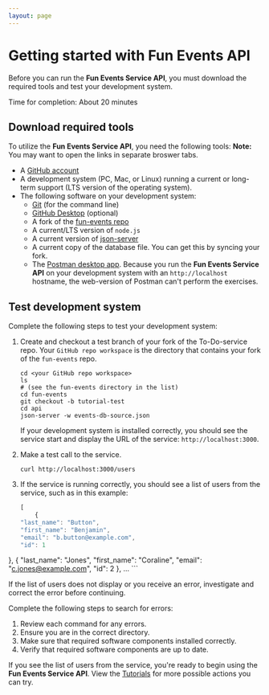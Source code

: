 ```yaml
---
layout: page
---
```


# Getting started with Fun Events API

Before you can run the **Fun Events Service API**, you must download the required tools and
test your development system.

Time for completion: About 20 minutes

## Download required tools

To utilize the **Fun Events Service API**, you need the following tools:
**Note:** You may want to open the links in separate broswer tabs.

* A [GitHub account](https://github.com)
* A development system (PC, Mac, or Linux) running a current or
long-term support (LTS version of the operating system).
* The following software on your development system:
    * [Git](https://docs.github.com/en/get-started/quickstart/set-up-git) (for the command line)
    * [GitHub Desktop](https://desktop.github.com) (optional)
    * A fork of the [fun-events repo](https://github.com/ctitmus19/fun-events)
    * A current/LTS version of `node.js`
    * A current version of [json-server](https://www.npmjs.com/package/json-server)
    * A current copy of the database file. You can get this by syncing your fork.
    * The [Postman desktop app](https://www.postman.com/downloads/). Because you run the **Fun Events Service API** on your development system with an `http://localhost` hostname, the web-version of Postman can't perform the exercises.

## Test development system

Complete the following steps to test your development system:

1. Create and checkout a test branch of your fork of the To-Do-service repo. Your `GitHub repo workspace` is the directory that contains your fork of the `fun-events` repo.

    ```shell
    cd <your GitHub repo workspace>
    ls
    # (see the fun-events directory in the list)
    cd fun-events
    git checkout -b tutorial-test
    cd api
    json-server -w events-db-source.json
    ```

    If your development system is installed correctly, you should see
    the service start and display the URL of the service: `http://localhost:3000`.

2. Make a test call to the service.

    ```shell
    curl http://localhost:3000/users
    ```

3. If the service is running correctly, you should see a list of users from the service, such as in this example:

    ```js
    [
        {
    "last_name": "Button",
    "first_name": "Benjamin",
    "email": "b.button@example.com",
    "id": 1
  },
  {
    "last_name": "Jones",
    "first_name": "Coraline",
    "email": "c.jones@example.com",
    "id": 2
  },
        ...
    ```

If the list of users does not display or you receive an error,
 investigate and correct the error before continuing.

 Complete the following steps to search for errors:
1. Review each command for any errors.
2. Ensure you are in the correct directory.
3. Make sure that required software components installed correctly.
4. Verify that required software components are up to date.

If you see the list of users from the service, you're ready to begin using the **Fun Events Service API**.
View the [Tutorials](tutorials.md) for more possible actions you can try.
